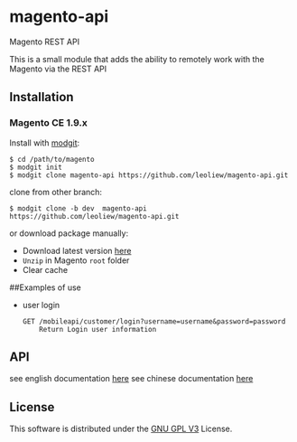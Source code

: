 # magento-api
Magento REST API


This is a small module that adds the ability to remotely work with the Magento via the REST API

## Installation

### Magento CE 1.9.x

Install with [modgit](https://github.com/jreinke/modgit):

    $ cd /path/to/magento
    $ modgit init
    $ modgit clone magento-api https://github.com/leoliew/magento-api.git
    
clone from other branch:
    
    $ modgit clone -b dev  magento-api  https://github.com/leoliew/magento-api.git
    
or download package manually:

* Download latest version [here](https://github.com/leoliew/magento-api/archive/master.zip)
* `Unzip` in Magento `root` folder
* Clear cache

##Examples of use

  * user login

        GET /mobileapi/customer/login?username=username&password=password
            Return Login user information

## API 

see english documentation [here](https://github.com/leoliew/magento-api/tree/master/api/en/#api-Document)
see chinese documentation [here](https://github.com/leoliew/magento-api/tree/master/api/cn/#api-文档)


License
-------

This software is distributed under the [GNU GPL V3](http://www.gnu.org/licenses/gpl.html) License.





